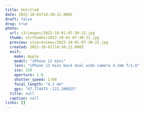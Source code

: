 ```yaml
---
title: Untitled
date: 2022-10-01T14:30:22.000Z
draft: false
drop: true
photo:
  url: s3/images/2022-10-01-07-30-22.jpg
  thumb: s3/thumbs/2022-10-01-07-30-22.jpg
  preview: s3/previews/2022-10-01-07-30-22.jpg
  created: 2022-10-01T14:30:22.000Z
  exif:
    make: Apple
    model: "iPhone 12 mini"
    lens: "iPhone 12 mini back dual wide camera 4.2mm f/1.6"
    iso: 320
    aperture: 1.6
    shutter_speed: 1/60
    focal_length: "4.2 mm"
    gps: "47.774475 -122.206025"
  title: null
  caption: null
links: []
---
```

